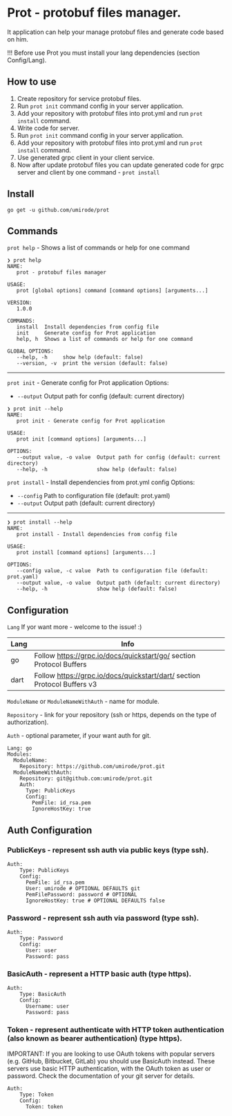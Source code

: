 # Prot - protobuf files manager.

It application can help your manage protobuf files and generate code based on him.

!!! Before use Prot you must install your lang dependencies (section Config/Lang).

## How to use

1. Create repository for service protobuf files.
2. Run `prot init` command config in your server application.
3. Add your repository with protobuf files into prot.yml and run `prot install` command.
4. Write code for server.
5. Run `prot init` command config in your server application.
6. Add your repository with protobuf files into prot.yml and run `prot install` command.
7. Use generated grpc client in your client service.
8. Now after update protobuf files you can update generated code for grpc server and client by one command - `prot install`

## Install

`go get -u github.com/umirode/prot`

## Commands

`prot help` - Shows a list of commands or help for one command

```
❯ prot help
NAME:
   prot - protobuf files manager

USAGE:
   prot [global options] command [command options] [arguments...]

VERSION:
   1.0.0

COMMANDS:
   install  Install dependencies from config file
   init     Generate config for Prot application
   help, h  Shows a list of commands or help for one command

GLOBAL OPTIONS:
   --help, -h     show help (default: false)
   --version, -v  print the version (default: false)
```

------

`prot init` - Generate config for Prot application
Options:
* `--output` Output path for config (default: current directory)

```
❯ prot init --help
NAME:
   prot init - Generate config for Prot application

USAGE:
   prot init [command options] [arguments...]

OPTIONS:
   --output value, -o value  Output path for config (default: current directory)
   --help, -h                show help (default: false)
```

`prot install` - Install dependencies from prot.yml config
Options:
* `--config` Path to configuration file (default: prot.yaml)
* `--output` Output path (default: current directory)

------

```
❯ prot install --help                                                                                                          
NAME:
   prot install - Install dependencies from config file

USAGE:
   prot install [command options] [arguments...]

OPTIONS:
   --config value, -c value  Path to configuration file (default: prot.yaml)
   --output value, -o value  Output path (default: current directory)
   --help, -h                show help (default: false)
```

## Configuration
`Lang` If yor want more - welcome to the issue! :)

|  Lang  | Info |
| ------ | ---- |
| go     | Follow https://grpc.io/docs/quickstart/go/ section Protocol Buffers      |
| dart   | Follow https://grpc.io/docs/quickstart/dart/ section Protocol Buffers v3 |

`ModuleName` or `ModuleNameWithAuth` - name for module.

`Repository` - link for your repository (ssh or https, depends on the type of authorization).

`Auth` - optional parameter, if your want auth for git.

```
Lang: go
Modules:
  ModuleName:
    Repository: https://github.com/umirode/prot.git
  ModuleNameWithAuth:
    Repository: git@github.com:umirode/prot.git
    Auth:
      Type: PublicKeys
      Config:
        PemFile: id_rsa.pem
        IgnoreHostKey: true

```

## Auth Configuration

### PublicKeys - represent ssh auth via public keys (type ssh).
```
Auth:
    Type: PublicKeys
    Config:
      PemFile: id_rsa.pem
      User: umirode # OPTIONAL DEFAULTS git
      PemFilePassword: password # OPTIONAL
      IgnoreHostKey: true # OPTIONAL DEFAULTS false
```

### Password - represent ssh auth via password (type ssh).
```
Auth:
    Type: Password
    Config:
      User: user
      Password: pass
```

### BasicAuth - represent a HTTP basic auth (type https).
```
Auth:
    Type: BasicAuth
    Config:
      Username: user
      Password: pass
```

### Token - represent authenticate with HTTP token authentication (also known as bearer authentication) (type https).

IMPORTANT: If you are looking to use OAuth tokens with popular servers (e.g.
GitHub, Bitbucket, GitLab) you should use BasicAuth instead. These servers
use basic HTTP authentication, with the OAuth token as user or password.
Check the documentation of your git server for details.

```
Auth:
    Type: Token
    Config:
      Token: token
```

